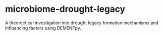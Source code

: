# microbiome-drought-legacy
A theorectical investigation into drought legacy formation mechanisms and influencing factors using DEMENTpy.
